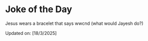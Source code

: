 # Joke of the Day

<!-- #joke -->
Jesus wears a bracelet that says wwcnd (what would Jayesh do?)

Updated on: [18/3/2025]
<!-- #jokeEnd -->